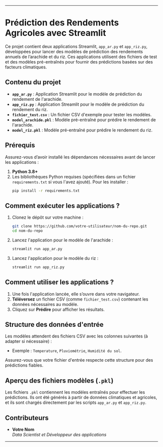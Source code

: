 
---

# **Prédiction des Rendements Agricoles avec Streamlit**  

Ce projet contient deux applications Streamlit, `app_ar.py` et `app_riz.py`, développées pour lancer des modèles de prédiction des rendements annuels de l’arachide et du riz. Ces applications utilisent des fichiers de test et des modèles pré-entraînés pour fournir des prédictions basées sur des facteurs climatiques.

## **Contenu du projet**  

- **`app_ar.py`** : Application Streamlit pour le modèle de prédiction du rendement de l'arachide.  
- **`app_riz.py`** : Application Streamlit pour le modèle de prédiction du rendement du riz.  
- **`fichier_test.csv`** : Un fichier CSV d'exemple pour tester les modèles.  
- **`model_arachide.pkl`** : Modèle pré-entraîné pour prédire le rendement de l'arachide.  
- **`model_riz.pkl`** : Modèle pré-entraîné pour prédire le rendement du riz.  

## **Prérequis**  

Assurez-vous d’avoir installé les dépendances nécessaires avant de lancer les applications :  
1. **Python 3.8+**  
2. Les bibliothèques Python requises (spécifiées dans un fichier `requirements.txt` si vous l'avez ajouté). Pour les installer :  
   ```bash
   pip install -r requirements.txt
   ```

## **Comment exécuter les applications ?**  

1. Clonez le dépôt sur votre machine :  
   ```bash
   git clone https://github.com/votre-utilisateur/nom-du-repo.git
   cd nom-du-repo
   ```

2. Lancez l'application pour le modèle de l'arachide :  
   ```bash
   streamlit run app_ar.py
   ```

3. Lancez l'application pour le modèle du riz :  
   ```bash
   streamlit run app_riz.py
   ```

## **Comment utiliser les applications ?**  

1. Une fois l'application lancée, elle s’ouvre dans votre navigateur.  
2. **Téléversez** un fichier CSV (comme `fichier_test.csv`) contenant les données nécessaires au modèle.  
3. Cliquez sur **Prédire** pour afficher les résultats.  

## **Structure des données d'entrée**  

Les modèles attendent des fichiers CSV avec les colonnes suivantes (à adapter si nécessaire) :  
- Exemple : `Temperature`, `Pluviométrie`, `Humidité du sol`.  

Assurez-vous que votre fichier d'entrée respecte cette structure pour des prédictions fiables.

## **Aperçu des fichiers modèles (`.pkl`)**  

Les fichiers `.pkl` contiennent les modèles entraînés pour effectuer les prédictions. Ils ont été générés à partir de données climatiques et agricoles, et ils sont chargés directement par les scripts `app_ar.py` et `app_riz.py`.

## **Contributeurs**  

- **Votre Nom**  
  *Data Scientist et Développeur des applications*  

---
